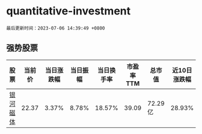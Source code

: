 # quantitative-investment

`最后更新时间：2023-07-06 14:39:49 +0800`

## 强势股票

|股票|当前价|当日涨跌幅|当日振幅|当日换手率|市盈率TTM|总市值|近10日涨跌幅|
|----|----|----|----|----|----|----|----|
|[银河磁体](https://xueqiu.com/S/SZ300127)|22.37|3.37%|8.78%|18.57%|39.09|72.29亿|28.93%|
